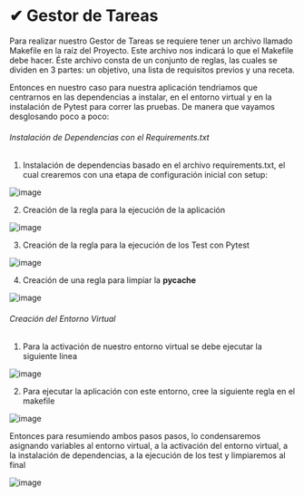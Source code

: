# ✔ Gestor de Tareas

Para realizar nuestro Gestor de Tareas se requiere tener un archivo llamado Makefile en la raíz del Proyecto. Este archivo nos indicará lo que el Makefile debe hacer. Éste archivo consta de un conjunto de reglas, las cuales se dividen en 3 partes: un objetivo, una lista de requisitos previos y una receta.

Entonces en nuestro caso para nuestra aplicación tendriamos que centrarnos en las dependencias a instalar, en el entorno virtual y en la instalación de Pytest para correr las pruebas. De manera que vayamos desglosando poco a poco:

###### Instalación de Dependencias con el Requirements.txt

1) Instalación de dependencias basado en el archivo requirements.txt, el cual crearemos con una etapa de configuración inicial con setup:

![image](https://user-images.githubusercontent.com/116747654/203596440-2f797db9-3bd5-4894-9bbb-8f877d092262.png)

2) Creación de la regla para la ejecución de la aplicación 

![image](https://user-images.githubusercontent.com/116747654/203596901-efd705b6-c387-4a37-bb89-dfae9aec7fbd.png)

3) Creación de la regla para la ejecución de los Test con Pytest

![image](https://user-images.githubusercontent.com/116747654/203610766-0fce83c9-06ed-46a3-876a-3d49358748d5.png)

4) Creación de una regla para limpiar la __pycache__

![image](https://user-images.githubusercontent.com/116747654/203597943-8ed0cba1-c0c6-4394-9b4d-3ef1c0ab5f50.png)

######  Creación del Entorno Virtual 

1) Para la activación de nuestro entorno virtual se debe ejecutar la siguiente linea

![image](https://user-images.githubusercontent.com/116747654/203604501-4cc7e80f-7e34-49e5-805a-a78fa179805c.png)

2) Para ejecutar la aplicación con este entorno, cree la siguiente regla en el makefile

![image](https://user-images.githubusercontent.com/116747654/203605717-50d9afda-489b-4ddd-b1c3-97bd527e9331.png)


Entonces para resumiendo ambos pasos pasos, lo condensaremos asignando variables al entorno virtual, a la activación del entorno virtual, a la instalación de dependencias, a la ejecución de los test y limpiaremos al final

![image](https://user-images.githubusercontent.com/116747654/203609892-5ee45a96-3d9b-4b04-b1a2-2034a9cdfd67.png)
